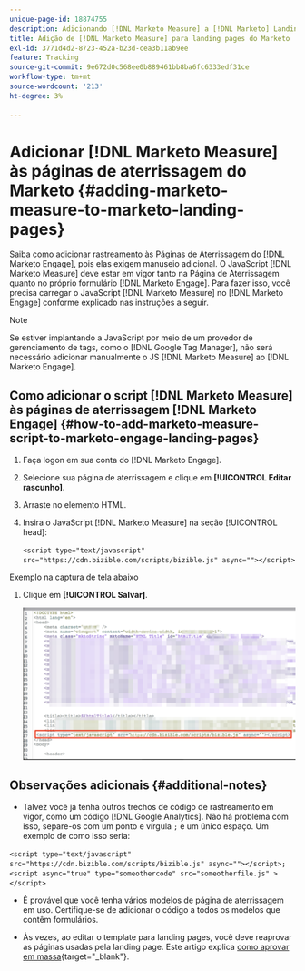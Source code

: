 ```yaml
---
unique-page-id: 18874755
description: Adicionando [!DNL Marketo Measure] a [!DNL Marketo] Landing Pages - [!DNL Marketo Measure]
title: Adição de [!DNL Marketo Measure] para landing pages do Marketo
exl-id: 3771d4d2-8723-452a-b23d-cea3b11ab9ee
feature: Tracking
source-git-commit: 9e672d0c568ee0b889461bb8ba6fc6333edf31ce
workflow-type: tm+mt
source-wordcount: '213'
ht-degree: 3%

---
```


# Adicionar [!DNL Marketo Measure] às páginas de aterrissagem do Marketo {#adding-marketo-measure-to-marketo-landing-pages}

Saiba como adicionar rastreamento às Páginas de Aterrissagem do [!DNL Marketo Engage], pois elas exigem manuseio adicional. O JavaScript [!DNL Marketo Measure] deve estar em vigor tanto na Página de Aterrissagem quanto no próprio formulário [!DNL Marketo Engage]. Para fazer isso, você precisa carregar o JavaScript [!DNL Marketo Measure] no [!DNL Marketo Engage] conforme explicado nas instruções a seguir.

>[!NOTE]
>
>Se estiver implantando a JavaScript por meio de um provedor de gerenciamento de tags, como o [!DNL Google Tag Manager], não será necessário adicionar manualmente o JS [!DNL Marketo Measure] ao [!DNL Marketo Engage].

## Como adicionar o script [!DNL Marketo Measure] às páginas de aterrissagem [!DNL Marketo Engage] {#how-to-add-marketo-measure-script-to-marketo-engage-landing-pages}

1. Faça logon em sua conta do [!DNL Marketo Engage].
1. Selecione sua página de aterrissagem e clique em **[!UICONTROL Editar rascunho]**.
1. Arraste no elemento HTML.
1. Insira o JavaScript [!DNL Marketo Measure] na seção [!UICONTROL head]:

   `<script type="text/javascript" src="https://cdn.bizible.com/scripts/bizible.js" async=""></script>`

Exemplo na captura de tela abaixo

1. Clique em **[!UICONTROL Salvar]**.

   ![](assets/adding-bizible-to-marketo-landing-pages-1.png)

## Observações adicionais {#additional-notes}

* Talvez você já tenha outros trechos de código de rastreamento em vigor, como um código [!DNL Google Analytics]. Não há problema com isso, separe-os com um ponto e vírgula `;` e um único espaço. Um exemplo de como isso seria:

`<script type="text/javascript" src="https://cdn.bizible.com/scripts/bizible.js" async=""></script>; <script async="true" type="someothercode" src="someotherfile.js" ></script>`

* É provável que você tenha vários modelos de página de aterrissagem em uso. Certifique-se de adicionar o código a todos os modelos que contêm formulários.

* Às vezes, ao editar o template para landing pages, você deve reaprovar as páginas usadas pela landing page. Este artigo explica [como aprovar em massa](https://experienceleague.adobe.com/docs/marketo/using/product-docs/demand-generation/landing-pages/landing-page-actions/approve-multiple-landing-pages-at-once.html){target="_blank"}.
